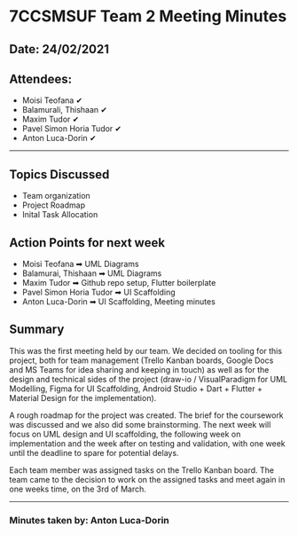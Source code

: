 # 7CCSMSUF Team 2 Meeting Minutes

## Date: 24/02/2021
## Attendees:
- Moisi Teofana ✔
- Balamurali, Thishaan ✔
- Maxim Tudor ✔
- Pavel Simon Horia Tudor ✔
- Anton Luca-Dorin ✔

---

## Topics Discussed
- Team organization
- Project Roadmap
- Inital Task Allocation

## Action Points for next week
- Moisi Teofana ➡ UML Diagrams
- Balamurai, Thishaan ➡ UML Diagrams
- Maxim Tudor ➡ Github repo setup, Flutter boilerplate
- Pavel Simon Horia Tudor ➡ UI Scaffolding
- Anton Luca-Dorin ➡ UI Scaffolding, Meeting minutes

## Summary


This was the first meeting held by our team. We decided on tooling for this project, both for team management (Trello Kanban boards, Google Docs and MS Teams for idea sharing and keeping in touch) as well as for the design and technical sides of the project (draw-io / VisualParadigm for UML Modelling, Figma for UI Scaffolding, Android Studio + Dart + Flutter + Material Design for the implementation).

 A rough roadmap for the project was created. The brief for the coursework was discussed and we also did some brainstorming. The next week will focus on UML design and UI scaffolding, the following week on implementation and the week after on testing and validation, with one week until the deadline to spare for potential delays. 
 
 Each team member was assigned tasks on the Trello Kanban board. The team came to the decision to work on the assigned tasks and meet again in one weeks time, on the 3rd of March.

---
### Minutes taken by: Anton Luca-Dorin
